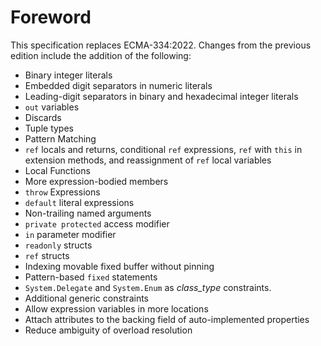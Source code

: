 # Foreword

This specification replaces ECMA-334:2022. Changes from the previous edition include the addition of the following:

- Binary integer literals
- Embedded digit separators in numeric literals
- Leading-digit separators in binary and hexadecimal integer literals
- `out` variables
- Discards
- Tuple types
- Pattern Matching
- `ref` locals and returns, conditional `ref` expressions, `ref` with `this` in extension methods, and reassignment of `ref` local variables
- Local Functions
- More expression-bodied members
- `throw` Expressions
- `default` literal expressions
- Non-trailing named arguments
- `private protected` access modifier
- `in` parameter modifier
- `readonly` structs
- `ref` structs
- Indexing movable fixed buffer without pinning
- Pattern-based `fixed` statements
- `System.Delegate` and `System.Enum` as *class_type* constraints.
- Additional generic constraints
- Allow expression variables in more locations
- Attach attributes to the backing field of auto-implemented properties
- Reduce ambiguity of overload resolution
